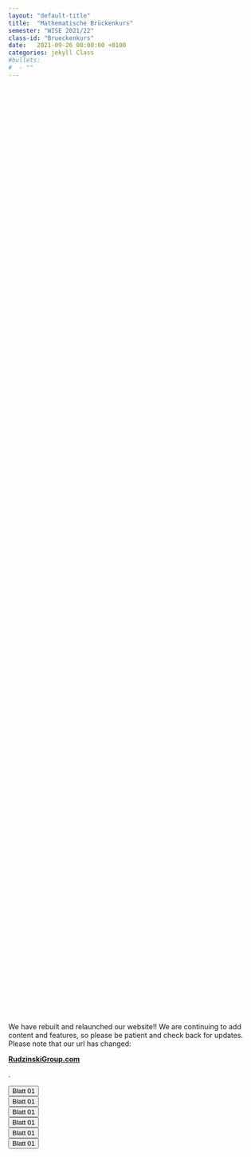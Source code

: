 ```yaml
---
layout: "default-title"
title:  "Mathematische Brückenkurs"
semester: "WISE 2021/22"
class-id: "Brueckenkurs"
date:   2021-09-26 00:00:00 +0100
categories: jekyll Class
#bullets:
#  - ""
---
```


<div class="container">
  <p style="margin-top:50cm;"> We have rebuilt and relaunched our website!! We are continuing to add content and features, so please be patient and check back for updates. Please note that our url has changed: <p class="text-primary center"><a href="https://RudzinskiGroup.com"><strong>RudzinskiGroup.com</strong></a></p>. </p>
  </div>
  

<div class="container">
    <div class="center">
        <a href="{{site.baseurl}}/assets/content/Teaching/Brueckenkurs/Uebungsblaetter/Blatt01.pdf" target="_blank"><button class="button-new shadow">Blatt 01</button></a>
    </div>
</div>

<div class="container">
    <div class="center">
        <a href="{{site.baseurl}}/assets/content/Teaching/Brueckenkurs/Uebungsblaetter/Blatt01.pdf" target="_blank"><button class="button-new shadow">Blatt 01</button></a>
    </div>
</div>

<div class="container">
    <div class="center">
        <a href="{{site.baseurl}}/assets/content/Teaching/Brueckenkurs/Uebungsblaetter/Blatt01.pdf" target="_blank"><button class="button-new shadow">Blatt 01</button></a>
    </div>
</div>

<div class="container">
    <div class="center">
        <a href="{{site.baseurl}}/assets/content/Teaching/Brueckenkurs/Uebungsblaetter/Blatt01.pdf" target="_blank"><button class="button-new shadow">Blatt 01</button></a>
    </div>
</div>

<div class="container">
    <div class="center">
        <a href="{{site.baseurl}}/assets/content/Teaching/Brueckenkurs/Uebungsblaetter/Blatt01.pdf" target="_blank"><button class="button-new shadow">Blatt 01</button></a>
    </div>
</div>

<div class="container">
    <div class="center">
        <a href="{{site.baseurl}}/assets/content/Teaching/Brueckenkurs/Uebungsblaetter/Blatt01.pdf" target="_blank"><button class="button-new shadow">Blatt 01</button></a>
    </div>
</div>

